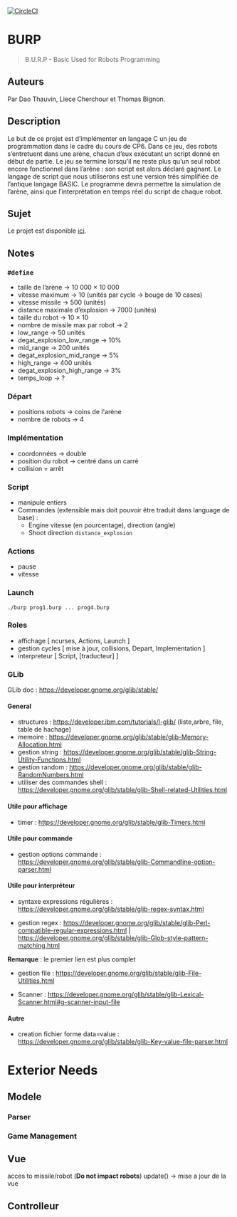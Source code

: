 [![CircleCI](https://circleci.com/<gh>/<daothauvin>/<BURP>.svg?style=svg&circle-token=<f74b04aaa5d2902abc5866058190ef1484703670>)](<https://app.circleci.com/pipelines/github/daothauvin/burp?branch=master>)
# BURP

> B.U.R.P - Basic Used for Robots Programming

## Auteurs

Par Dao Thauvin, Liece Cherchour et Thomas Bignon.

## Description

Le but de ce projet est d’implémenter en langage C un jeu de programmation dans le cadre du cours de CP6. Dans ce jeu, des robots s’entretuent dans une arène, chacun d’eux exécutant un script donné en début de partie. Le jeu se termine lorsqu’il ne reste plus qu’un seul robot encore fonctionnel dans l’arêne : son script est alors déclaré gagnant. Le langage de script que nous utiliserons est une version très simplifiée de l’antique langage BASIC. Le programme devra permettre la simulation de l’arène, ainsi que l’interprétation en temps réel du script de chaque robot.

## Sujet

Le projet est disponible [ici](docs/sujet_1.0.pdf).

## Notes

### `#define`

- taille de l’arène -> 10 000 × 10 000
- vitesse maximum -> 10 (unités par cycle -> bouge de 10 cases)
- vitesse missile -> 500 (unités)
- distance maximale d’explosion -> 7000 (unités)
- taille du robot -> 10 × 10
- nombre de missile max par robot -> 2
- low_range -> 50 unités
- degat_explosion_low_range -> 10%
- mid_range -> 200 unités
- degat_explosion_mid_range -> 5%
- high_range -> 400 unités
- degat_explosion_high_range -> 3%
- temps_loop -> ?

### Départ

- positions robots -> coins de l'arène
- nombre de robots -> 4

### Implémentation

- coordonnées -> double
- position du robot -> centré dans un carré
- collision = arrêt

### Script

- manipule entiers
- Commandes (extensible mais doit pouvoir être traduit dans language de base) :
	- Engine vitesse (en pourcentage), direction (angle)
    - Shoot direction `distance_explosion`

### Actions

- pause
- vitesse

### Launch

	./burp prog1.burp ... prog4.burp

### Roles

- affichage [ ncurses, Actions, Launch ]
- gestion cycles [ mise à jour, collisions, Depart, Implementation ]
- interpreteur [ Script, [traducteur] ]

### GLib

GLib doc : https://developer.gnome.org/glib/stable/

#### General

- structures : https://developer.ibm.com/tutorials/l-glib/ (liste,arbre, file, table de hachage)
- memoire : https://developer.gnome.org/glib/stable/glib-Memory-Allocation.html
- gestion string : https://developer.gnome.org/glib/stable/glib-String-Utility-Functions.html
- gestion random : https://developer.gnome.org/glib/stable/glib-RandomNumbers.html
- utiliser des commandes shell : https://developer.gnome.org/glib/stable/glib-Shell-related-Utilities.html

#### Utile pour affichage

- timer : https://developer.gnome.org/glib/stable/glib-Timers.html

#### Utile pour commande

- gestion options commande : https://developer.gnome.org/glib/stable/glib-Commandline-option-parser.html

#### Utile pour interpréteur

- syntaxe expressions régulières : https://developer.gnome.org/glib/stable/glib-regex-syntax.html

- gestion regex : https://developer.gnome.org/glib/stable/glib-Perl-compatible-regular-expressions.html | https://developer.gnome.org/glib/stable/glib-Glob-style-pattern-matching.html

**Remarque** : le premier lien est plus complet

- gestion file : https://developer.gnome.org/glib/stable/glib-File-Utilities.html

- Scanner : https://developer.gnome.org/glib/stable/glib-Lexical-Scanner.html#g-scanner-input-file

#### Autre

- creation fichier forme data=value : https://developer.gnome.org/glib/stable/glib-Key-value-file-parser.html

# Exterior Needs
## Modele
### Parser

### Game Management

## Vue
acces to missile/robot (**Do not impact robots**)
update() -> mise a jour de la vue

## Controlleur
